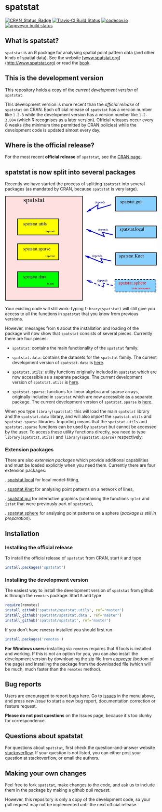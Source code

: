 spatstat
========

[![CRAN_Status_Badge](http://www.r-pkg.org/badges/version/spatstat)](http://cran.r-project.org/web/packages/spatstat)
[![Travis-CI Build Status](https://travis-ci.org/spatstat/spatstat.png?branch=master)](https://travis-ci.org/spatstat/spatstat)
[![codecov.io](https://codecov.io/github/spatstat/spatstat/coverage.svg)](https://codecov.io/github/spatstat/spatstat?branch=covr)
[![appveyor build status](https://ci.appveyor.com/api/projects/status/github/spatstat/spatstat)](https://ci.appveyor.com/api/projects/status/github/spatstat/spatstat)

## What is spatstat?

`spatstat` is an R package for analysing 
spatial point pattern data (and other kinds of spatial data).
See the website [www.spatstat.org](http://www.spatstat.org)
or read the [book](http://book.spatstat.org).
  
## This is the development version

This repository holds a copy of the _current development version_ 
of `spatstat`.

This development version is more recent than the *official release* 
of `spatstat` on CRAN. Each official release of `spatstat` has a
version number like `1.2-3` while the development version has a 
version number like `1.2-3.004` (which *R* recognises as a later version).
Official releases occur every 8 weeks
(the minimum time permitted by CRAN policies) while the development code
is updated almost every day. 

## Where is the official release?

For the most recent **official release** of `spatstat`,
see the [CRAN page](https://cran.r-project.org/web/packages/spatstat). 

## spatstat is now split into several packages

Recently we have started the process of splitting `spatstat` into several
packages (as mandated by CRAN, because `spatstat` is very large).

![Spatstat pieces](RepoStuff/spatstat.jpg)

Your existing code will still work:
typing `library(spatstat)` will still give you
access to all the functions in `spatstat` that you know from previous versions.

However, messages from `R` about the installation and loading of the package
will now show that `spatstat` consists of several pieces.
Currently there are four pieces:

  - `spatstat`: contains the main functionality of the `spatstat` family.

  - `spatstat.data`: contains the datasets for the `spatstat` family.
  The current development version of `spatstat.data` is
  [here](https://github.com/spatstat/spatstat.data).

  - `spatstat.utils`: utility functions originally included in `spatstat`
  which are now accessible as a separate package.
  The current development version of `spatstat.utils` is
  [here](https://github.com/spatstat/spatstat.utils).

  - `spatstat.sparse`: functions for linear algebra and sparse arrays,
  originally included in `spatstat`
  which are now accessible as a separate package.
  The current development version of `spatstat.sparse` is
  [here](https://github.com/spatstat/spatstat.sparse).

When you type `library(spatstat)` this will load
the main `spatstat` library
and the `spatstat.data` library, 
and will also *import* the `spatstat.utils` and `spatstat.sparse` libraries.
Importing means that the `spatstat.utils` and `spatstat.sparse` functions
can be used by `spatstat` but cannot be accessed by
the user. To access these utility functions directly, you need to type
`library(spatstat.utils)` and `library(spatstat.sparse)` respectively.

### Extension packages

There are also *extension packages* which provide additional capabilities
and must be loaded explicitly when you need them. 
Currently there are four extension packages:

   . [spatstat.local](https://github.com/baddstats/spatstat.local)
   for local model-fitting, 

   . [spatstat.Knet](https://github.com/spatstat/spatstat.Knet)
   for analysing point patterns on a network of lines,

   . [spatstat.gui](https://github.com/spatstat/spatstat.gui)
   for interactive graphics (containing the functions `iplot` and `istat` that
   were previously part of `spatstat`),

   . [spatstat.sphere](https://github.com/spatstat/spatstat.sphere)
   for analysing point patterns on a sphere
   (_package is still in preparation_).

## Installation

### Installing the official release

To install the official release of `spatstat` from CRAN, start `R` and type

```R
install.packages('spatstat')
```

### Installing the development version

The easiest way to install the development version of `spatstat` 
from github is through the `remotes` package. Start `R` and type

```R
require(remotes)
install_github('spatstat/spatstat.utils', ref='master')
install_github('spatstat/spatstat.data', ref='master')
install_github('spatstat/spatstat', ref='master')
```

If you don't have `remotes` installed you should first run

```R
install.packages('remotes')
```

**For Windows users:** installing via `remotes` requires that RTools is installed
and working. If this is not an option for you, you can also install the
development version by downloading the zip file from
[appveyor](https://ci.appveyor.com/project/baddstats/spatstat/build/artifacts)
(bottom of the page) and installing the package from the downloaded file (which
will be much, much faster than the `remotes` method).

## Bug reports 

Users are encouraged to report bugs here.
Go to 
[issues](https://github.com/spatstat/spatstat/issues) in the menu above, 
and press *new issue* to start a new bug report, documentation correction
or feature request.

**Please do not post questions** on the Issues page,
because it's too clunky for correspondence.

## Questions about spatstat

For questions about `spatstat`, first check 
the question-and-answer website [stackoverflow](http://stackoverflow.com/questions/tagged/spatstat).
If your question is not listed,
you can either post your question at stackoverflow, or
email the authors.

## Making your own changes

Feel free to fork `spatstat`, make changes to the code,
and ask us to include them in the package by making a github *pull request*. 

However, this repository is only a copy of the development code, so 
your pull request may not be implemented until the next official release.

